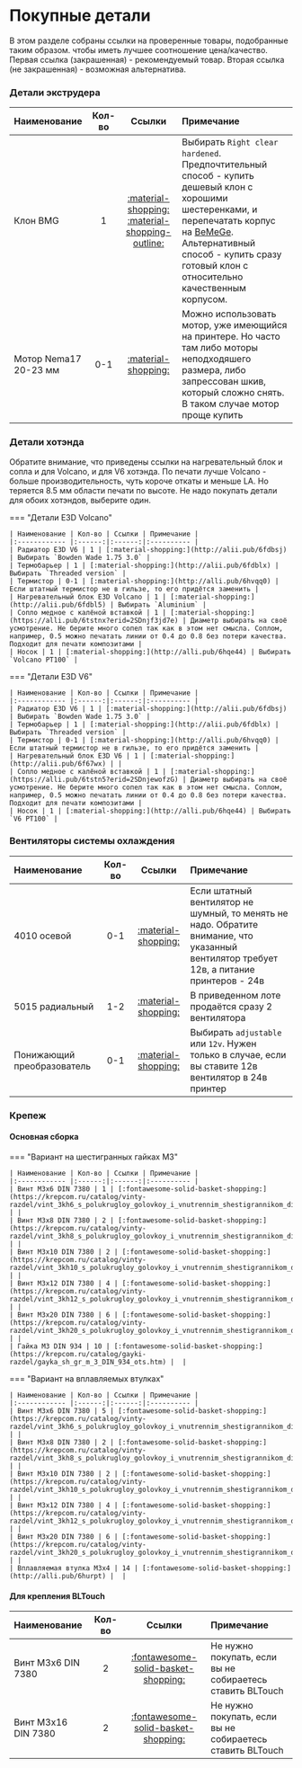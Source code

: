 # Покупные детали

В этом разделе собраны ссылки на проверенные товары, подобранные таким образом. чтобы иметь лучшее соотношение цена/качество. Первая ссылка (закрашенная) - рекомендуемый товар. Вторая ссылка (не закрашенная) - возможная альтернатива.

### Детали экструдера

| Наименование | Кол-во | Ссылки | Примечание |
|:------------ |:------:|:------:|:---------- |
| Клон BMG     | 1 | [:material-shopping:](https://alli.pub/6tstp3?erid=2SDnjc5mPua) [:material-shopping-outline:](https://alli.pub/6tstpa?erid=2SDnjc7FPBv) | Выбирать `Right clear hardened`.  Предпочтительный способ - купить дешевый клон с хорошими шестеренками, и перепечатать корпус на [BeMeGe](https://github.com/dmitry-sorkin/BeMeGe). Альтернативный способ - купить сразу готовый клон с относительно качественным корпусом. |
| Мотор Nema17 20-23 мм | 0-1 | [:material-shopping:](https://alli.pub/6tstpv?erid=2SDnjcK7HSg) | Можно использовать мотор, уже имеющийся на принтере. Но часто там либо моторы неподходяшего размера, либо запрессован шкив, который сложно снять. В таком случае мотор проще купить |

### Детали хотэнда

Обратите внимание, что приведены ссылки на нагревательный блок и сопла и для Volcano, и для V6 хотэнда. По печати лучше Volcano - больше производительность, чуть короче откаты и меньше LA. Но теряется 8.5 мм области печати по высоте. Не надо покупать детали для обоих хотэндов, выберите один.

=== "Детали E3D Volcano"

    | Наименование | Кол-во | Ссылки | Примечание |
    |:------------ |:------:|:------:|:---------- |
    | Радиатор E3D V6 | 1 | [:material-shopping:](http://alii.pub/6fdbsj) | Выбирать `Bowden Wade 1.75 3.0` |
    | Термобарьер | 1 | [:material-shopping:](http://alii.pub/6fdblx) | Выбирать `Threaded version` |
    | Термистор | 0-1 | [:material-shopping:](http://alli.pub/6hvqq0) | Если штатный термистор не в гильзе, то его придётся заменить |
    | Нагревательный блок E3D Volcano | 1 | [:material-shopping:](http://alii.pub/6fdbl5) | Выбирать `Aluminium` |
    | Сопло медное с калёной вставкой | 1 | [:material-shopping:](https://alli.pub/6tstnx?erid=2SDnjf3jd7e) | Диаметр выбирать на своё усмотрение. Не берите много сопел так как в этом нет смысла. Соплом, например, 0.5 можно печатать линии от 0.4 до 0.8 без потери качества. Подходит для печати композитами |
    | Носок | 1 | [:material-shopping:](http://alli.pub/6hqe44) | Выбирать `Volcano PT100` |

=== "Детали E3D V6"

    | Наименование | Кол-во | Ссылки | Примечание |
    |:------------ |:------:|:------:|:---------- |
    | Радиатор E3D V6 | 1 | [:material-shopping:](http://alii.pub/6fdbsj) | Выбирать `Bowden Wade 1.75 3.0` |
    | Термобарьер | 1 | [:material-shopping:](http://alii.pub/6fdblx) | Выбирать `Threaded version` |
    | Термистор | 0-1 | [:material-shopping:](http://alli.pub/6hvqq0) | Если штатный термистор не в гильзе, то его придётся заменить |
    | Нагревательный блок E3D V6 | 1 | [:material-shopping:](http://alii.pub/6f67wx) | |
    | Сопло медное с калёной вставкой | 1 | [:material-shopping:](https://alli.pub/6tstn5?erid=2SDnjewofzG) | Диаметр выбирать на своё усмотрение. Не берите много сопел так как в этом нет смысла. Соплом, например, 0.5 можно печатать линии от 0.4 до 0.8 без потери качества. Подходит для печати композитами |
    | Носок | 1 | [:material-shopping:](http://alli.pub/6hqe44) | Выбирать `V6 PT100` |

### Вентиляторы системы охлаждения

| Наименование | Кол-во | Ссылки | Примечание |
|:------------ |:------:|:------:|:---------- |
| 4010 осевой | 0-1 | [:material-shopping:](https://www.citilink.ru/product/ventilyator-deepcool-xfan-40-40mm-ret-944771) | Если штатный вентилятор не шумный, то менять не надо. Обратите внимание, что указанный вентилятор требует 12в, а питание принтеров - 24в |
| 5015 радиальный | 1-2 | [:material-shopping:](http://alli.pub/6huh9y) | В приведенном лоте продаётся сразу 2 вентилятора |
| Понижающий преобразователь | 0-1 | [:material-shopping:](http://alli.pub/6huhvc) | Выбирать `adjustable` или `12v`. Нужен только в случае, если вы ставите 12в вентилятор в 24в принтер |

### Крепеж

#### Основная сборка

=== "Вариант на шестигранных гайках М3"

    | Наименование | Кол-во | Ссылки | Примечание |
    |:------------ |:------:|:------:|:---------- |
    | Винт М3х6 DIN 7380 | 1 | [:fontawesome-solid-basket-shopping:](https://krepcom.ru/catalog/vinty-razdel/vint_3kh6_s_polukrugloy_golovkoy_i_vnutrennim_shestigrannikom_din_7380_nerzh_stal_a2.htm) | |
    | Винт М3х8 DIN 7380 | 2 | [:fontawesome-solid-basket-shopping:](https://krepcom.ru/catalog/vinty-razdel/vint_3kh8_s_polukrugloy_golovkoy_i_vnutrennim_shestigrannikom_din_7380_nerzh_stal_a2.htm) | |
    | Винт М3х10 DIN 7380 | 2 | [:fontawesome-solid-basket-shopping:](https://krepcom.ru/catalog/vinty-razdel/vint_3kh10_s_polukrugloy_golovkoy_i_vnutrennim_shestigrannikom_din_7380_nerzh_stal_a2.htm) | |
    | Винт М3х12 DIN 7380 | 4 | [:fontawesome-solid-basket-shopping:](https://krepcom.ru/catalog/vinty-razdel/vint_3kh12_s_polukrugloy_golovkoy_i_vnutrennim_shestigrannikom_din_7380_nerzh_stal_a2.htm) | |
    | Винт М3х20 DIN 7380 | 6 | [:fontawesome-solid-basket-shopping:](https://krepcom.ru/catalog/vinty-razdel/vint_3kh20_s_polukrugloy_golovkoy_i_vnutrennim_shestigrannikom_din_7380_nerzh_stal_a2.htm) | |
    | Гайка М3 DIN 934 | 10 | [:fontawesome-solid-basket-shopping:](https://krepcom.ru/catalog/gayki-razdel/gayka_sh_gr_m_3_DIN_934_ots.htm) |  |

=== "Вариант на вплавляемых втулках"

    | Наименование | Кол-во | Ссылки | Примечание |
    |:------------ |:------:|:------:|:---------- |
    | Винт М3х6 DIN 7380 | 5 | [:fontawesome-solid-basket-shopping:](https://krepcom.ru/catalog/vinty-razdel/vint_3kh6_s_polukrugloy_golovkoy_i_vnutrennim_shestigrannikom_din_7380_nerzh_stal_a2.htm) | |
    | Винт М3х8 DIN 7380 | 2 | [:fontawesome-solid-basket-shopping:](https://krepcom.ru/catalog/vinty-razdel/vint_3kh8_s_polukrugloy_golovkoy_i_vnutrennim_shestigrannikom_din_7380_nerzh_stal_a2.htm) | |
    | Винт М3х10 DIN 7380 | 2 | [:fontawesome-solid-basket-shopping:](https://krepcom.ru/catalog/vinty-razdel/vint_3kh10_s_polukrugloy_golovkoy_i_vnutrennim_shestigrannikom_din_7380_nerzh_stal_a2.htm) | |
    | Винт М3х12 DIN 7380 | 4 | [:fontawesome-solid-basket-shopping:](https://krepcom.ru/catalog/vinty-razdel/vint_3kh12_s_polukrugloy_golovkoy_i_vnutrennim_shestigrannikom_din_7380_nerzh_stal_a2.htm) | |
    | Винт М3х20 DIN 7380 | 6 | [:fontawesome-solid-basket-shopping:](https://krepcom.ru/catalog/vinty-razdel/vint_3kh20_s_polukrugloy_golovkoy_i_vnutrennim_shestigrannikom_din_7380_nerzh_stal_a2.htm) | |
    | Вплавляемая втулка М3х4 | 14 | [:fontawesome-solid-basket-shopping:](http://alli.pub/6hurpt) |  |

#### Для крепления BLTouch

| Наименование | Кол-во | Ссылки | Примечание |
|:------------ |:------:|:------:|:---------- |
| Винт М3х6 DIN 7380 | 2 | [:fontawesome-solid-basket-shopping:](https://krepcom.ru/catalog/vinty-razdel/vint_3kh6_s_polukrugloy_golovkoy_i_vnutrennim_shestigrannikom_din_7380_nerzh_stal_a2.htm) | Не нужно покупать, если вы не собираетесь ставить BLTouch |
| Винт М3х16 DIN 7380 | 2 | [:fontawesome-solid-basket-shopping:](https://krepcom.ru/catalog/vinty-razdel/vint_3kh16_s_polukrugloy_golovkoy_i_vnutrennim_shestigrannikom_din_7380_nerzh_stal_a2.htm) | Не нужно покупать, если вы не собираетесь ставить BLTouch |